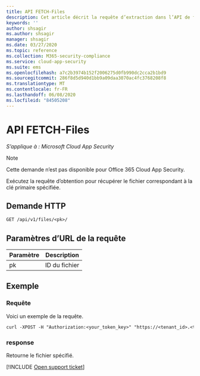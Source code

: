```yaml
---
title: API FETCH-Files
description: Cet article décrit la requête d’extraction dans l’API de fichiers de Cloud App Security.
keywords: ''
author: shsagir
ms.author: shsagir
manager: shsagir
ms.date: 03/27/2020
ms.topic: reference
ms.collection: M365-security-compliance
ms.service: cloud-app-security
ms.suite: ems
ms.openlocfilehash: a7c2b3974b152f2006275d0fb990dc2cca2b1bd9
ms.sourcegitcommit: 286f8d5d940d1bb9a09daa3070ac4fc3768208f8
ms.translationtype: MT
ms.contentlocale: fr-FR
ms.lasthandoff: 06/08/2020
ms.locfileid: "84505208"
---
```

# <a name="fetch---files-api"></a>API FETCH-Files

*S’applique à : Microsoft Cloud App Security*

> [!NOTE]
> Cette demande n’est pas disponible pour Office 365 Cloud App Security.

Exécutez la requête d’obtention pour récupérer le fichier correspondant à la clé primaire spécifiée.

## <a name="http-request"></a>Demande HTTP

```rest
GET /api/v1/files/<pk>/
```

## <a name="request-url-parameters"></a>Paramètres d’URL de la requête

| Paramètre | Description |
| --- | --- |
| pk | ID du fichier |

## <a name="example"></a>Exemple

### <a name="request"></a>Requête

Voici un exemple de la requête.

```rest
curl -XPOST -H "Authorization:<your_token_key>" "https://<tenant_id>.<tenant_region>.contoso.com/api/v1/files/<pk>/"
```

### <a name="response"></a>response

Retourne le fichier spécifié.

[!INCLUDE [Open support ticket](includes/support.md)]
